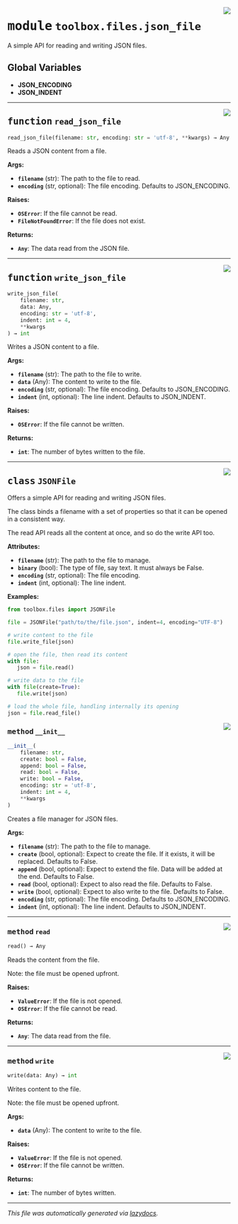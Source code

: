 <!-- markdownlint-disable -->

<a href="../toolbox/files/json_file.py#L0"><img align="right" style="float:right;" src="https://img.shields.io/badge/-source-cccccc?style=flat-square"></a>

# <kbd>module</kbd> `toolbox.files.json_file`
A simple API for reading and writing JSON files. 

**Global Variables**
---------------
- **JSON_ENCODING**
- **JSON_INDENT**

---

<a href="../toolbox/files/json_file.py#L130"><img align="right" style="float:right;" src="https://img.shields.io/badge/-source-cccccc?style=flat-square"></a>

## <kbd>function</kbd> `read_json_file`

```python
read_json_file(filename: str, encoding: str = 'utf-8', **kwargs) → Any
```

Reads a JSON content from a file. 



**Args:**
 
 - <b>`filename`</b> (str):  The path to the file to read. 
 - <b>`encoding`</b> (str, optional):  The file encoding. Defaults to JSON_ENCODING. 



**Raises:**
 
 - <b>`OSError`</b>:  If the file cannot be read. 
 - <b>`FileNotFoundError`</b>:  If the file does not exist. 



**Returns:**
 
 - <b>`Any`</b>:  The data read from the JSON file. 


---

<a href="../toolbox/files/json_file.py#L151"><img align="right" style="float:right;" src="https://img.shields.io/badge/-source-cccccc?style=flat-square"></a>

## <kbd>function</kbd> `write_json_file`

```python
write_json_file(
    filename: str,
    data: Any,
    encoding: str = 'utf-8',
    indent: int = 4,
    **kwargs
) → int
```

Writes a JSON content to a file. 



**Args:**
 
 - <b>`filename`</b> (str):  The path to the file to write. 
 - <b>`data`</b> (Any):  The content to write to the file. 
 - <b>`encoding`</b> (str, optional):  The file encoding. Defaults to JSON_ENCODING. 
 - <b>`indent`</b> (int, optional):  The line indent. Defaults to JSON_INDENT. 



**Raises:**
 
 - <b>`OSError`</b>:  If the file cannot be written. 



**Returns:**
 
 - <b>`int`</b>:  The number of bytes written to the file. 


---

<a href="../toolbox/files/json_file.py#L14"><img align="right" style="float:right;" src="https://img.shields.io/badge/-source-cccccc?style=flat-square"></a>

## <kbd>class</kbd> `JSONFile`
Offers a simple API for reading and writing JSON files. 

The class binds a filename with a set of properties so that it can be opened in a consistent way. 

The read API reads all the content at once, and so do the write API too. 



**Attributes:**
 
 - <b>`filename`</b> (str):  The path to the file to manage. 
 - <b>`binary`</b> (bool):  The type of file, say text. It must always be False. 
 - <b>`encoding`</b> (str, optional):  The file encoding. 
 - <b>`indent`</b> (int, optional):  The line indent. 



**Examples:**
 ```python
from toolbox.files import JSONFile

file = JSONFile("path/to/the/file.json", indent=4, encoding="UTF-8")

# write content to the file
file.write_file(json)

# open the file, then read its content
with file:
    json = file.read()

# write data to the file
with file(create=True):
    file.write(json)

# load the whole file, handling internally its opening
json = file.read_file()
``` 

<a href="../toolbox/files/json_file.py#L50"><img align="right" style="float:right;" src="https://img.shields.io/badge/-source-cccccc?style=flat-square"></a>

### <kbd>method</kbd> `__init__`

```python
__init__(
    filename: str,
    create: bool = False,
    append: bool = False,
    read: bool = False,
    write: bool = False,
    encoding: str = 'utf-8',
    indent: int = 4,
    **kwargs
)
```

Creates a file manager for JSON files. 



**Args:**
 
 - <b>`filename`</b> (str):  The path to the file to manage. 
 - <b>`create`</b> (bool, optional):  Expect to create the file. If it exists, it will be replaced. Defaults to False. 
 - <b>`append`</b> (bool, optional):  Expect to extend the file. Data will be added at the end. Defaults to False. 
 - <b>`read`</b> (bool, optional):  Expect to also read the file. Defaults to False. 
 - <b>`write`</b> (bool, optional):  Expect to also write to the file. Defaults to False. 
 - <b>`encoding`</b> (str, optional):  The file encoding. Defaults to JSON_ENCODING. 
 - <b>`indent`</b> (int, optional):  The line indent. Defaults to JSON_INDENT. 




---

<a href="../toolbox/files/json_file.py#L88"><img align="right" style="float:right;" src="https://img.shields.io/badge/-source-cccccc?style=flat-square"></a>

### <kbd>method</kbd> `read`

```python
read() → Any
```

Reads the content from the file. 

Note: the file must be opened upfront. 



**Raises:**
 
 - <b>`ValueError`</b>:  If the file is not opened. 
 - <b>`OSError`</b>:  If the file cannot be read. 



**Returns:**
 
 - <b>`Any`</b>:  The data read from the file. 

---

<a href="../toolbox/files/json_file.py#L107"><img align="right" style="float:right;" src="https://img.shields.io/badge/-source-cccccc?style=flat-square"></a>

### <kbd>method</kbd> `write`

```python
write(data: Any) → int
```

Writes content to the file. 

Note: the file must be opened upfront. 



**Args:**
 
 - <b>`data`</b> (Any):  The content to write to the file. 



**Raises:**
 
 - <b>`ValueError`</b>:  If the file is not opened. 
 - <b>`OSError`</b>:  If the file cannot be written. 



**Returns:**
 
 - <b>`int`</b>:  The number of bytes written. 




---

_This file was automatically generated via [lazydocs](https://github.com/ml-tooling/lazydocs)._
